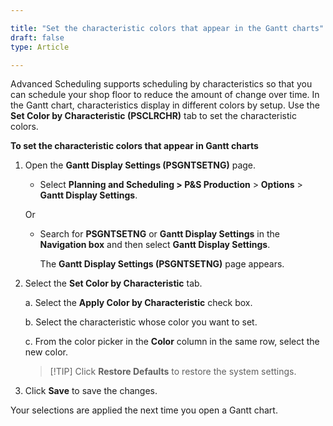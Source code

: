 ```yaml
---

title: "Set the characteristic colors that appear in the Gantt charts"
draft: false
type: Article

---
```


Advanced Scheduling supports scheduling by characteristics so that you can schedule your shop floor to reduce the amount of change over time. In the Gantt chart, characteristics display in different colors by setup. Use the **Set Color by Characteristic (PSCLRCHR)** tab to set the characteristic colors.

**To set the characteristic colors that appear in Gantt charts**

1. Open the **Gantt Display Settings (PSGNTSETNG)** page.

    - Select **Planning and Scheduling > P&S Production** > **Options** > **Gantt Display Settings**.

    Or

    - Search for **PSGNTSETNG** or **Gantt Display Settings** in the **Navigation box** and then select **Gantt Display Settings**.

        The **Gantt Display Settings (PSGNTSETNG)**  page appears.

2. Select the **Set Color by Characteristic**  tab.

    a. Select the **Apply Color by Characteristic** check box.

    b. Select the characteristic whose color you want to set.

    c. From the color picker in the **Color** column in the same row, select the new color.

    > [!TIP] Click **Restore Defaults** to restore the system settings.

3. Click **Save** to save the changes.

Your selections are applied the next time you open a Gantt chart.

​